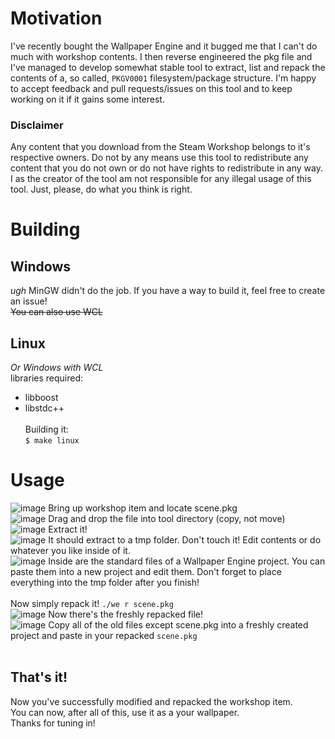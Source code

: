 # Motivation
I've recently bought the Wallpaper Engine and it bugged me that I can't do much with workshop contents. I then reverse engineered the pkg file and I've managed to develop somewhat stable tool to extract, list and repack the contents of a, so called, `PKGV0001` filesystem/package structure. I'm happy to accept feedback and pull requests/issues on this tool and to keep working on it if it gains some interest.
### Disclaimer
Any content that you download from the Steam Workshop belongs to it's respective owners. Do not by any means use this tool to redistribute any content that you do not own or do not have rights to redistribute in any way. I as the creator of the tool am not responsible for any illegal usage of this tool. Just, please, do what you think is right.
# Building
## Windows
*ugh* MinGW didn't do the job. If you have a way to build it, feel free to create an issue!<br>
~~You can also use WCL~~
## Linux
*Or Windows with WCL*<br>
libraries required:<br>
* libboost
* libstdc++
<br><br>Building it:<br>`$ make linux`
# Usage
![image](https://i.imgur.com/r3YyzZo.png)
Bring up workshop item and locate scene.pkg<br>
![image](https://i.imgur.com/h9fKjsO.png)
Drag and drop the file into tool directory (copy, not move)<br>
![image](https://i.imgur.com/XFdaLht.png)
Extract it!<br>
![image](https://i.imgur.com/0rsDzlD.png)
It should extract to a tmp folder. Don't touch it! Edit contents or do whatever you like inside of it.<br>
![image](https://i.imgur.com/aM7c4jz.png)
Inside are the standard files of a Wallpaper Engine project. You can paste them into a new project and edit them. Don't forget to place everything into the tmp folder after you finish!<br><br>
Now simply repack it! `./we r scene.pkg`<br>
![image](https://i.imgur.com/4lFS1K1.png)
Now there's the freshly repacked file!<br>
![image](https://i.imgur.com/r3YyzZo.png)
Copy all of the old files except scene.pkg into a freshly created project and paste in your repacked `scene.pkg`<br><br>
## That's it!
Now you've successfully modified and repacked the workshop item. <br>You can now, after all of this, use it as a your wallpaper.<br>
Thanks for tuning in!
